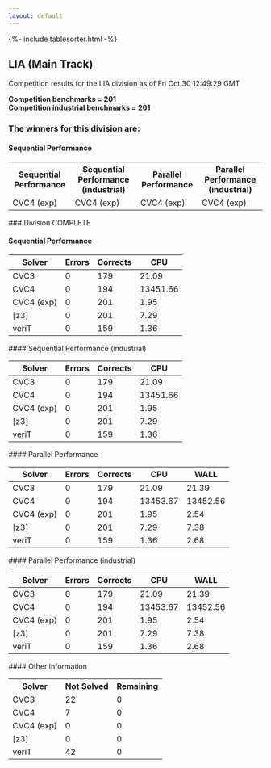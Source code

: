 ```yaml
---
layout: default
---
```

{%- include tablesorter.html -%}

##  LIA (Main Track)

Competition results for the LIA division as of Fri Oct 30 12:49:29 GMT

**Competition benchmarks = 201** 
**<br/>Competition industrial benchmarks = 201** 

### The winners for this division are: 
#### Sequential Performance
<table>
<tr>
<th class="center">Sequential Performance</th>
<th class="center">Sequential Performance (industrial)</th>
<th class="center">Parallel Performance</th>
<th class="center">Parallel Performance (industrial)</th>
</tr>
<tr class="center">
<td>CVC4 (exp)</td>
<td>CVC4 (exp)</td>
<td>CVC4 (exp)</td>
<td>CVC4 (exp)</td>
</tr>
</table>
### Division COMPLETE
 




#### Sequential Performance
<table id="sequential" class="result sorted">
<thead>
<tr>
<th class="center">Solver</th><th class="center">Errors</th>
<th class="center">Corrects</th>
<th class="center">CPU</th>
</tr>
</thead>
<tr>
<td>CVC3</td>
<td class="right">0</td>
<td class="right">179</td>
<td class="right">21.09</td>
</tr>
<tr>
<td>CVC4</td>
<td class="right">0</td>
<td class="right">194</td>
<td class="right">13451.66</td>
</tr>
<tr>
<td>CVC4 (exp)</td>
<td class="right">0</td>
<td class="right">201</td>
<td class="right">1.95</td>
</tr>
<tr>
<td>[z3]</td>
<td class="right">0</td>
<td class="right">201</td>
<td class="right">7.29</td>
</tr>
<tr>
<td>veriT</td>
<td class="right">0</td>
<td class="right">159</td>
<td class="right">1.36</td>
</tr>
</table>
#### Sequential Performance (industrial)
<table id="sequentiali" class="result sorted">
<thead>
<tr>
<th class="center">Solver</th><th class="center">Errors</th>
<th class="center">Corrects</th>
<th class="center">CPU</th>
</tr>
</thead>
<tr>
<td>CVC3</td>
<td class="right">0</td>
<td class="right">179</td>
<td class="right">21.09</td>
</tr>
<tr>
<td>CVC4</td>
<td class="right">0</td>
<td class="right">194</td>
<td class="right">13451.66</td>
</tr>
<tr>
<td>CVC4 (exp)</td>
<td class="right">0</td>
<td class="right">201</td>
<td class="right">1.95</td>
</tr>
<tr>
<td>[z3]</td>
<td class="right">0</td>
<td class="right">201</td>
<td class="right">7.29</td>
</tr>
<tr>
<td>veriT</td>
<td class="right">0</td>
<td class="right">159</td>
<td class="right">1.36</td>
</tr>
</table>
#### Parallel Performance
<table id="parallel" class="result sorted">
<thead>
<tr>
<th class="center">Solver</th><th class="center">Errors</th>
<th class="center">Corrects</th>
<th class="center">CPU</th>
<th class="center">WALL</th>
</tr>
</thead>
<tr>
<td>CVC3</td>
<td class="right">0</td>
<td class="right">179</td>
<td class="right">21.09</td>
<td class="right">21.39</td>
</tr>
<tr>
<td>CVC4</td>
<td class="right">0</td>
<td class="right">194</td>
<td class="right">13453.67</td>
<td class="right">13452.56</td>
</tr>
<tr>
<td>CVC4 (exp)</td>
<td class="right">0</td>
<td class="right">201</td>
<td class="right">1.95</td>
<td class="right">2.54</td>
</tr>
<tr>
<td>[z3]</td>
<td class="right">0</td>
<td class="right">201</td>
<td class="right">7.29</td>
<td class="right">7.38</td>
</tr>
<tr>
<td>veriT</td>
<td class="right">0</td>
<td class="right">159</td>
<td class="right">1.36</td>
<td class="right">2.68</td>
</tr>

</table>
#### Parallel Performance (industrial)
<table id="paralleli" class="result sorted">
<thead>
<tr>
<th class="center">Solver</th><th class="center">Errors</th>
<th class="center">Corrects</th>
<th class="center">CPU</th>
<th class="center">WALL</th>
</tr>
</thead>
<tr>
<td>CVC3</td>
<td class="right">0</td>
<td class="right">179</td>
<td class="right">21.09</td>
<td class="right">21.39</td>
</tr>
<tr>
<td>CVC4</td>
<td class="right">0</td>
<td class="right">194</td>
<td class="right">13453.67</td>
<td class="right">13452.56</td>
</tr>
<tr>
<td>CVC4 (exp)</td>
<td class="right">0</td>
<td class="right">201</td>
<td class="right">1.95</td>
<td class="right">2.54</td>
</tr>
<tr>
<td>[z3]</td>
<td class="right">0</td>
<td class="right">201</td>
<td class="right">7.29</td>
<td class="right">7.38</td>
</tr>
<tr>
<td>veriT</td>
<td class="right">0</td>
<td class="right">159</td>
<td class="right">1.36</td>
<td class="right">2.68</td>
</tr>

</table>
#### Other Information
<table>
<tr>
<th class="center">Solver</th>
<th class="center">Not Solved</th>
<th class="center">Remaining</th>
</tr>
<tr>
<td>CVC3</td>
<td class="right">22</td>
<td class="right">0</td>
</tr>
<tr>
<td>CVC4</td>
<td class="right">7</td>
<td class="right">0</td>
</tr>
<tr>
<td>CVC4 (exp)</td>
<td class="right">0</td>
<td class="right">0</td>
</tr>
<tr>
<td>[z3]</td>
<td class="right">0</td>
<td class="right">0</td>
</tr>
<tr>
<td>veriT</td>
<td class="right">42</td>
<td class="right">0</td>
</tr>
</table>

